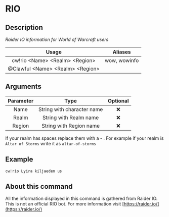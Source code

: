 # RIO

## Description

_Raider IO information for World of Warcraft users_

| Usage | Aliases |
| :---: | :---: |
| cw!rio &lt;Name&gt; &lt;Realm&gt; &lt;Region&gt; | wow, wowinfo |
| @Clawful &lt;Name&gt; &lt;Realm&gt; &lt;Region&gt; |  |

## Arguments

| Parameter | Type | Optional |
| :---: | :---: | :---: |
| Name | String with character name | ❌ |
| Realm | String with Realm name | ❌ |
| Region | String with Region name | ❌ |

If your realm has spaces replace them with a - . For example if your realm is `Altar of Storms` write it as `altar-of-storms`

## Example

```text
cw!rio Lyira kiljaeden us
```

## About this command

All the information displayed in this command is gathered from Raider IO. This is not an official RIO bot. For more information visit [https://raider.io/](https://raider.io/)

